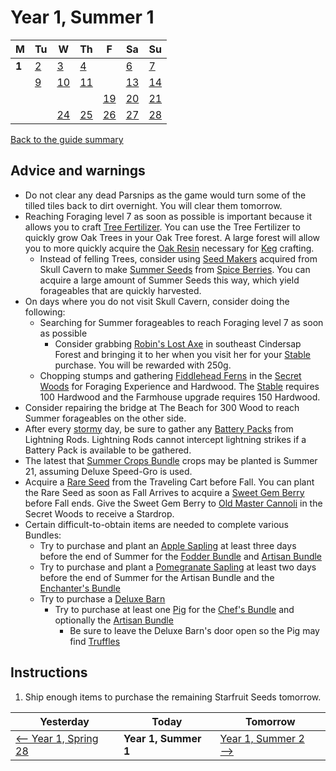 # Year 1, Summer 1

| M                          | Tu                        | W                         | Th                        | F                         | Sa                        | Su                        |
| -------------------------- | ------------------------- | ------------------------- | ------------------------- |-------------------------- | ------------------------- | ------------------------- |
| **1**                      | [2](year-1-summer-2.md)   | [3](year-1-summer-3.md)   | [4](year-1-summer-4.md)   |                           | [6](year-1-summer-6.md)   | [7](year-1-summer-7.md)   |
|                            | [9](year-1-summer-9.md)   | [10](year-1-summer-10.md) | [11](year-1-summer-11.md) |                           | [13](year-1-summer-13.md) | [14](year-1-summer-14.md) |
|                            |                           |                           |                           | [19](year-1-summer-19.md) | [20](year-1-summer-20.md) | [21](year-1-summer-21.md) |
|                            |                           | [24](year-1-summer-24.md) | [25](year-1-summer-25.md) | [26](year-1-summer-26.md) | [27](year-1-summer-27.md) | [28](year-1-summer-28.md) |

[Back to the guide summary](readme.md)

## Advice and warnings

- Do not clear any dead Parsnips as the game would turn some of the tilled tiles back to dirt overnight. You will clear them tomorrow.
- Reaching Foraging level 7 as soon as possible is important because it allows you to craft [Tree Fertilizer](https://stardewvalleywiki.com/Tree_Fertilizer). You can use the Tree Fertilizer to quickly grow Oak Trees in your Oak Tree forest. A large forest will allow you to more quickly acquire the [Oak Resin](https://stardewvalleywiki.com/Oak_Resin) necessary for [Keg](https://stardewvalleywiki.com/Keg) crafting.
  - Instead of felling Trees, consider using [Seed Makers](https://stardewvalleywiki.com/Seed_Maker) acquired from Skull Cavern to make [Summer Seeds](https://stardewvalleywiki.com/Summer_Seeds) from [Spice Berries](https://stardewvalleywiki.com/Spice_Berry). You can acquire a large amount of Summer Seeds this way, which yield forageables that are quickly harvested.
- On days where you do not visit Skull Cavern, consider doing the following:
  - Searching for Summer forageables to reach Foraging level 7 as soon as possible
    - Consider grabbing [Robin's Lost Axe](https://stardewvalleywiki.com/Quests#Robin.27s_Lost_Axe) in southeast Cindersap Forest and bringing it to her when you visit her for your [Stable](https://stardewvalleywiki.com/Stable) purchase. You will be rewarded with 250g.
  - Chopping stumps and gathering [Fiddlehead Ferns](https://stardewvalleywiki.com/Fiddlehead_Fern) in the [Secret Woods](https://stardewvalleywiki.com/Secret_Woods) for Foraging Experience and Hardwood. The [Stable](https://stardewvalleywiki.com/Stable) requires 100 Hardwood and the Farmhouse upgrade requires 150 Hardwood.
- Consider repairing the bridge at The Beach for 300 Wood to reach Summer forageables on the other side.
- After every [stormy](https://stardewvalleywiki.com/Weather) day, be sure to gather any [Battery Packs](https://stardewvalleywiki.com/Battery_Pack) from Lightning Rods. Lightning Rods cannot intercept lightning strikes if a Battery Pack is available to be gathered.
- The latest that [Summer Crops Bundle](https://stardewvalleywiki.com/Bundles#Summer_Crops_Bundle) crops may be planted is Summer 21, assuming Deluxe Speed-Gro is used.
- Acquire a [Rare Seed](https://stardewvalleywiki.com/Rare_Seed) from the Traveling Cart before Fall. You can plant the Rare Seed as soon as Fall Arrives to acquire a [Sweet Gem Berry](https://stardewvalleywiki.com/Sweet_Gem_Berry) before Fall ends. Give the Sweet Gem Berry to [Old Master Cannoli](https://stardewvalleywiki.com/Old_Master_Cannoli) in the Secret Woods to receive a Stardrop.
- Certain difficult-to-obtain items are needed to complete various Bundles:
  - Try to purchase and plant an [Apple Sapling](https://stardewvalleywiki.com/Apple_Sapling) at least three days before the end of Summer for the [Fodder Bundle](https://stardewvalleywiki.com/Bundles#Fodder_Bundle) and [Artisan Bundle](https://stardewvalleywiki.com/Bundles#Artisan_Bundle)
  - Try to purchase and plant a [Pomegranate Sapling](https://stardewvalleywiki.com/Apple_Sapling) at least two days before the end of Summer for the Artisan Bundle  and the [Enchanter's Bundle](https://stardewvalleywiki.com/Bundles#Enchanters_Bundle)
  - Try to purchase a [Deluxe Barn](https://stardewvalleywiki.com/Barn)
    - Try to purchase at least one [Pig](https://stardewvalleywiki.com/Pig) for the [Chef's Bundle](https://stardewvalleywiki.com/Bundles#Chefs_Bundle) and optionally the [Artisan Bundle](https://stardewvalleywiki.com/Bundles#Artisan_Bundle)
      - Be sure to leave the Deluxe Barn's door open so the Pig may find [Truffles](https://stardewvalleywiki.com/Truffle)

## Instructions

1. Ship enough items to purchase the remaining Starfruit Seeds tomorrow.

| Yesterday                                   | Today                 | Tomorrow                                    |
| ------------------------------------------- | --------------------- | ------------------------------------------- |
| [⟵ Year 1, Spring 28](year-1-spring-28.md) | **Year 1, Summer 1**  | [Year 1, Summer 2 ⟶](year-1-summer-2.md)    |
